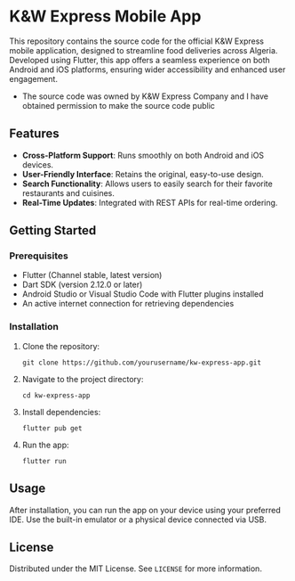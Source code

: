 # K&W Express Mobile App

This repository contains the source code for the official K&W Express mobile application, designed to streamline food deliveries across Algeria. Developed using Flutter, this app offers a seamless experience on both Android and iOS platforms, ensuring wider accessibility and enhanced user engagement.

- The source code was owned by K&W Express Company and I have obtained permission to make the source code public

## Features

- **Cross-Platform Support**: Runs smoothly on both Android and iOS devices.
- **User-Friendly Interface**: Retains the original, easy-to-use design.
- **Search Functionality**: Allows users to easily search for their favorite restaurants and cuisines.
- **Real-Time Updates**: Integrated with REST APIs for real-time ordering.

## Getting Started

### Prerequisites

- Flutter (Channel stable, latest version)
- Dart SDK (version 2.12.0 or later)
- Android Studio or Visual Studio Code with Flutter plugins installed
- An active internet connection for retrieving dependencies

### Installation

1. Clone the repository:
   ```
   git clone https://github.com/yourusername/kw-express-app.git
   ```
2. Navigate to the project directory:
   ```
   cd kw-express-app
   ```
3. Install dependencies:
   ```
   flutter pub get
   ```
4. Run the app:
   ```
   flutter run
   ```

## Usage

After installation, you can run the app on your device using your preferred IDE. Use the built-in emulator or a physical device connected via USB.

## License

Distributed under the MIT License. See `LICENSE` for more information.

